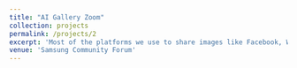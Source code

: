 ```yaml
---
title: "AI Gallery Zoom"
collection: projects
permalink: /projects/2
excerpt: 'Most of the platforms we use to share images like Facebook, Whatsapp and Instagram compress images while sharing to reduce data consumption. This leads to image quality degradation. To mitigate this we designed an AI Gallery zoom feature which uses an AI based upscaler to replace the current hardware scaler. When a user zooms into an image this feature improves overall image quality and sharpness without introducing any visible artifacts. The network has been designed such that it uses minimal power and compute requirements to achieve superior results. It is currently supported in almost 10 Samsung high-end smartphone devices. You can checkout more about this work <span style="color:blue"><em>[here](https://r2.community.samsung.com/t5/Tech-Talk/Ai-powered-Gallery-zoom/td-p/5902621)</em></span>.'
venue: 'Samsung Community Forum'
---
```

